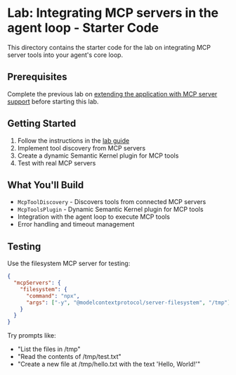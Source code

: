# Lab: Integrating MCP servers in the agent loop - Starter Code

This directory contains the starter code for the lab on integrating MCP server tools
into your agent's core loop.

## Prerequisites

Complete the previous lab on [extending the application with MCP server support](../extending-with-mcp-servers/)
before starting this lab.

## Getting Started

1. Follow the instructions in the [lab guide](../../../../src/content/docs/modules/mcp-servers/integrating-mcp-servers.mdx)
2. Implement tool discovery from MCP servers
3. Create a dynamic Semantic Kernel plugin for MCP tools
4. Test with real MCP servers

## What You'll Build

- `McpToolDiscovery` - Discovers tools from connected MCP servers
- `McpToolsPlugin` - Dynamic Semantic Kernel plugin for MCP tools
- Integration with the agent loop to execute MCP tools
- Error handling and timeout management

## Testing

Use the filesystem MCP server for testing:

```json
{
  "mcpServers": {
    "filesystem": {
      "command": "npx",
      "args": ["-y", "@modelcontextprotocol/server-filesystem", "/tmp"]
    }
  }
}
```

Try prompts like:
- "List the files in /tmp"
- "Read the contents of /tmp/test.txt"
- "Create a new file at /tmp/hello.txt with the text 'Hello, World!'"
